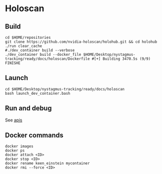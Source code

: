 # Holoscan

## Build
```
cd $HOME/repositories
git clone https://github.com/nvidia-holoscan/holohub.git && cd holohub
./run clear_cache
#./dev_container build --verbose
./dev_container build --docker_file $HOME/Desktop/nystagmus-tracking/ready/docs/holoscan/Dockerfile #[+] Building 3470.5s (9/9) FINISHE
```

## Launch 
```
cd $HOME/Desktop/nystagmus-tracking/ready/docs/holoscan
bash launch_dev_container.bash
```

## Run and debug

See [apis](apis.md)


## Docker commands
```
docker images
docker ps
docker attach <ID>
docker stop <ID>
docker rename keen_einstein mycontainer
docker rmi --force <ID>
```

